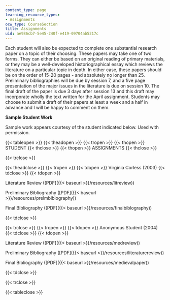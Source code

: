 ```yaml
---
content_type: page
learning_resource_types:
- Assignments
ocw_type: CourseSection
title: Assignments
uid: ae986cb7-5e45-240f-e419-09704ab5217c
---
```


Each student will also be expected to complete one substantial research paper on a topic of their choosing. These papers may take one of two forms. They can either be based on an original reading of primary materials, or they may be a well-developed historiographical essay which reviews the literature on a particular topic in depth. In either case, these papers should be on the order of 15-20 pages - and absolutely no longer than 25. Preliminary bibliographies will be due by session 7, and a five page presentation of the major issues in the literature is due on session 10. The final draft of the paper is due 3 days after session 13 and this draft may incorporate wholly the text written for the April assignment. Students may choose to submit a draft of their papers at least a week and a half in advance and I will be happy to comment on them.

**Sample Student Work**

Sample work appears courtesy of the student indicated below. Used with permission.

{{< tableopen >}}
{{< theadopen >}}
{{< tropen >}}
{{< thopen >}}
STUDENT
{{< thclose >}}
{{< thopen >}}
ASSIGNMENTS
{{< thclose >}}

{{< trclose >}}

{{< theadclose >}}
{{< tropen >}}
{{< tdopen >}}
Virginia Corless (2003)
{{< tdclose >}}
{{< tdopen >}}


Literature Review ([PDF]({{< baseurl >}}/resources/litreview))

Preliminary Bibliography ([PDF]({{< baseurl >}}/resources/prelmbiblography))

Final Bibliography ([PDF]({{< baseurl >}}/resources/finalbiblography))


{{< tdclose >}}

{{< trclose >}}
{{< tropen >}}
{{< tdopen >}}
Anonymous Student (2004)
{{< tdclose >}}
{{< tdopen >}}


Literature Review ([PDF]({{< baseurl >}}/resources/medreview))

Preliminary Bibliography ([PDF]({{< baseurl >}}/resources/literaturereview))

Final Bibliography ([PDF]({{< baseurl >}}/resources/medievalpaper))


{{< tdclose >}}

{{< trclose >}}

{{< tableclose >}}